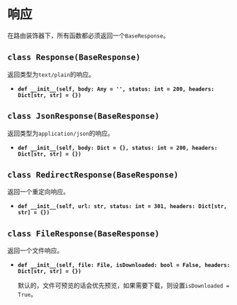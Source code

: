 # **响应**

在路由装饰器下，所有函数都必须返回一个`BaseResponse`。

## **`class Response(BaseResponse)`**

返回类型为`text/plain`的响应。

- **`def __init__(self, body: Any = '', status: int = 200, headers: Dict[str, str] = {})`**

## **`class JsonResponse(BaseResponse)`**

返回类型为`application/json`的响应。

- **`def __init__(self, body: Dict = {}, status: int = 200, headers: Dict[str, str] = {})`**

## **`class RedirectResponse(BaseResponse)`**

返回一个重定向响应。

- **`def __init__(self, url: str, status: int = 301, headers: Dict[str, str] = {})`**

## **`class FileResponse(BaseResponse)`**

返回一个文件响应。

- **`def __init__(self, file: File, isDownloaded: bool = False, headers: Dict[str, str] = {})`**

    默认的，文件可预览的话会优先预览，如果需要下载，则设置`isDownloaded = True`。
